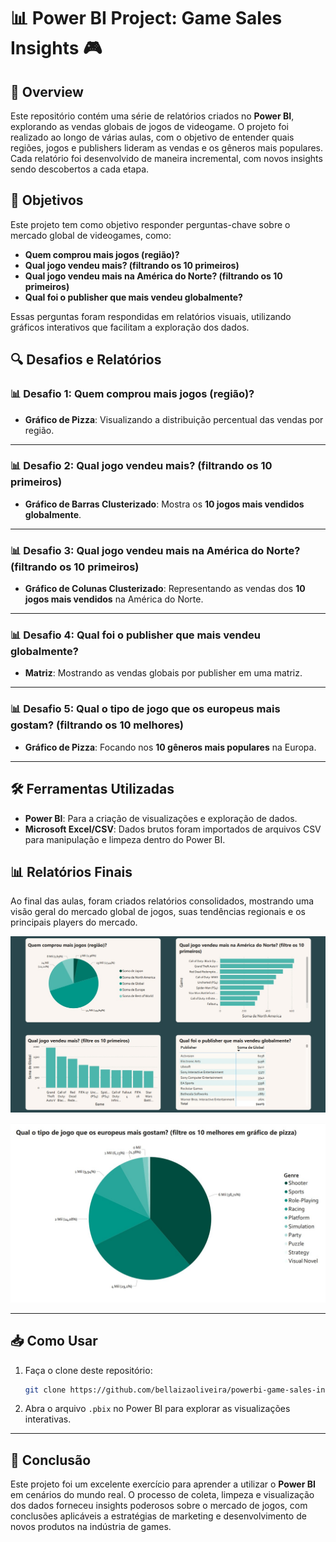 # 📊 Power BI Project: Game Sales Insights 🎮

## 📝 Overview
Este repositório contém uma série de relatórios criados no **Power BI**, explorando as vendas globais de jogos de videogame. O projeto foi realizado ao longo de várias aulas, com o objetivo de entender quais regiões, jogos e publishers lideram as vendas e os gêneros mais populares. Cada relatório foi desenvolvido de maneira incremental, com novos insights sendo descobertos a cada etapa.

## 🎯 Objetivos
Este projeto tem como objetivo responder perguntas-chave sobre o mercado global de videogames, como:
- **Quem comprou mais jogos (região)?**
- **Qual jogo vendeu mais? (filtrando os 10 primeiros)**
- **Qual jogo vendeu mais na América do Norte? (filtrando os 10 primeiros)**
- **Qual foi o publisher que mais vendeu globalmente?**

Essas perguntas foram respondidas em relatórios visuais, utilizando gráficos interativos que facilitam a exploração dos dados.

## 🔍 Desafios e Relatórios

### 📊 Desafio 1: Quem comprou mais jogos (região)?
  - **Gráfico de Pizza**: Visualizando a distribuição percentual das vendas por região.

---

### 📊 Desafio 2: Qual jogo vendeu mais? (filtrando os 10 primeiros)
  
  - **Gráfico de Barras Clusterizado**: Mostra os **10 jogos mais vendidos globalmente**.

---

### 📊 Desafio 3: Qual jogo vendeu mais na América do Norte? (filtrando os 10 primeiros)
  
  - **Gráfico de Colunas Clusterizado**: Representando as vendas dos **10 jogos mais vendidos** na América do Norte.

---

### 📊 Desafio 4: Qual foi o publisher que mais vendeu globalmente?

  - **Matriz**: Mostrando as vendas globais por publisher em uma matriz.

---

### 📊 Desafio 5: Qual o tipo de jogo que os europeus mais gostam? (filtrando os 10 melhores)
  
  - **Gráfico de Pizza**: Focando nos **10 gêneros mais populares** na Europa.

---

## 🛠️ Ferramentas Utilizadas
- **Power BI**: Para a criação de visualizações e exploração de dados.
- **Microsoft Excel/CSV**: Dados brutos foram importados de arquivos CSV para manipulação e limpeza dentro do Power BI.

## 📊 Relatórios Finais

Ao final das aulas, foram criados relatórios consolidados, mostrando uma visão geral do mercado global de jogos, suas tendências regionais e os principais players do mercado.

![Relatório Final 1](https://raw.githubusercontent.com/bellaizaoliveira/powerbi-game-sales-insights/main/assets/relatorio1.jpg)

![Relatório Final 2](https://raw.githubusercontent.com/bellaizaoliveira/powerbi-game-sales-insights/main/assets/relatorio2.jpg)

---

## 📥 Como Usar
1. Faça o clone deste repositório:
   ```bash
   git clone https://github.com/bellaizaoliveira/powerbi-game-sales-insights.git
   ```
2. Abra o arquivo `.pbix` no Power BI para explorar as visualizações interativas.

---

## 📝 Conclusão
Este projeto foi um excelente exercício para aprender a utilizar o **Power BI** em cenários do mundo real. O processo de coleta, limpeza e visualização dos dados forneceu insights poderosos sobre o mercado de jogos, com conclusões aplicáveis a estratégias de marketing e desenvolvimento de novos produtos na indústria de games.
